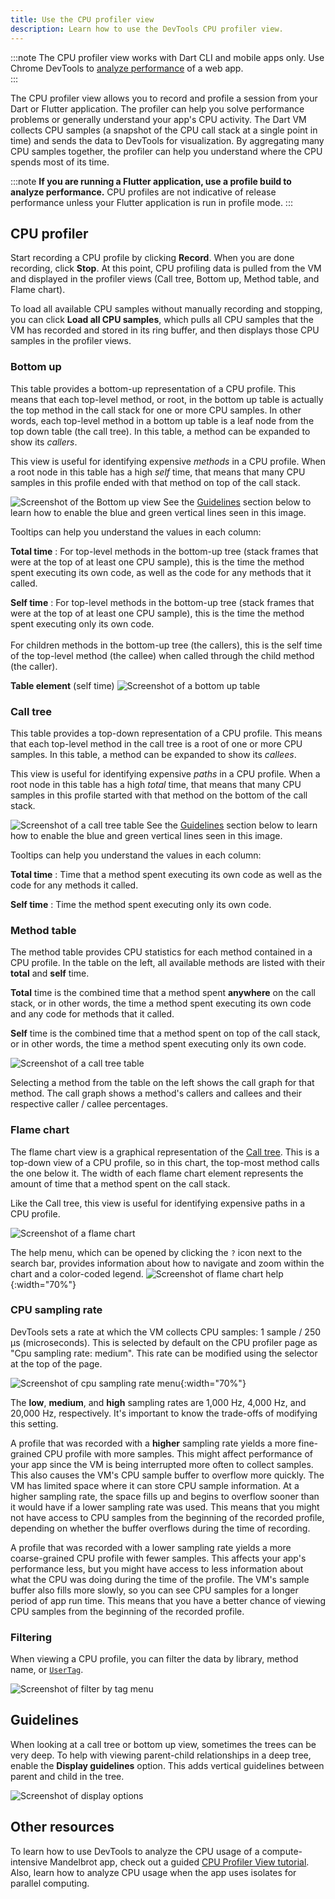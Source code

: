 ```yaml
---
title: Use the CPU profiler view
description: Learn how to use the DevTools CPU profiler view.
---
```


:::note
The CPU profiler view works with Dart CLI and mobile apps only.
Use Chrome DevTools to [analyze performance][]
of a web app.  
:::

The CPU profiler view allows you to record and profile a
session from your Dart or Flutter application.
The profiler can help you solve performance problems
or generally understand your app's CPU activity.
The Dart VM collects CPU samples
(a snapshot of the CPU call stack at a single point in time)
and sends the data to DevTools for visualization.
By aggregating many CPU samples together,
the profiler can help you understand where the CPU
spends most of its time.

:::note
**If you are running a Flutter application,
use a profile build to analyze performance.**
CPU profiles are not indicative of release performance
unless your Flutter application is run in profile mode.
:::

## CPU profiler

Start recording a CPU profile by clicking **Record**.
When you are done recording, click **Stop**. At this point,
CPU profiling data is pulled from the VM and displayed
in the profiler views (Call tree, Bottom up, Method table,
and Flame chart).

To load all available CPU samples without manually
recording and stopping, you can click **Load all CPU samples**,
which pulls all CPU samples that the VM has recorded and
stored in its ring buffer, and then displays those
CPU samples in the profiler views.

### Bottom up

This table provides a bottom-up representation
of a CPU profile. This means that each top-level method,
or root, in the bottom up table is actually the
top method in the call stack for one or more CPU samples.
In other words, each top-level method in a bottom up
table is a leaf node from the top down table
(the call tree).
In this table, a method can be expanded to show its _callers_.

This view is useful for identifying expensive _methods_
in a CPU profile. When a root node in this table
has a high _self_ time, that means that many CPU samples
in this profile ended with that method on top of the call stack.

![Screenshot of the Bottom up view](/assets/images/docs/tools/devtools/bottom-up-view.png)
See the [Guidelines](#guidelines) section below to learn how to
enable the blue and green vertical lines seen in this image.

Tooltips can help you understand the values in each column:

**Total time**
: For top-level methods in the bottom-up tree
(stack frames that were at the top of at least one
CPU sample), this is the time the method spent executing
its own code, as well as the code for any methods that
it called.

**Self time**
: For top-level methods in the bottom-up tree
(stack frames that were at the top of at least one CPU
sample), this is the time the method spent executing only
its own code.<br><br>
For children methods in the bottom-up tree (the callers),
this is the self time of the top-level method (the callee)
when called through the child method (the caller).

**Table element** (self time)
![Screenshot of a bottom up table](/assets/images/docs/tools/devtools/table-element.png)

### Call tree

This table provides a top-down representation of a CPU profile.
This means that each top-level method in the call tree is a root
of one or more CPU samples. In this table,
a method can be expanded to show its _callees_.

This view is useful for identifying expensive _paths_ in a CPU profile.
When a root node in this table has a high _total_ time,
that means that many CPU samples in this profile started
with that method on the bottom of the call stack.

![Screenshot of a call tree table](/assets/images/docs/tools/devtools/call-tree.png)
See the [Guidelines](#guidelines) section below to learn how to
enable the blue and green vertical lines seen in this image.

Tooltips can help you understand the values in each column:

**Total time**
: Time that a method spent executing its own code as well as
the code for any methods it called.

**Self time**
: Time the method spent executing only its own code.

### Method table

The method table provides CPU statistics for each method
contained in a CPU profile. In the table on the left,
all available methods are listed with their **total** and
**self** time.

**Total** time is the combined time that a method spent
**anywhere** on the call stack, or in other words,
the time a method spent executing its own code and
any code for methods that it called.

**Self** time is the combined time that a method spent
on top of the call stack, or in other words,
the time a method spent executing only its own code.

![Screenshot of a call tree table](/assets/images/docs/tools/devtools/method-table.png)

Selecting a method from the table on the left shows
the call graph for that method. The call graph shows
a method's callers and callees and their respective
caller / callee percentages.

### Flame chart

The flame chart view is a graphical representation of
the [Call tree](#call-tree). This is a top-down view
of a CPU profile, so in this chart,
the top-most method calls the one below it.
The width of each flame chart element represents the
amount of time that a method spent on the call stack.

Like the Call tree, this view is useful for identifying
expensive paths in a CPU profile.

![Screenshot of a flame chart](/assets/images/docs/tools/devtools/cpu-flame-chart.png)

The help menu, which can be opened by clicking the `?` icon
next to the search bar, provides information about how to
navigate and zoom within the chart and a color-coded legend.
![Screenshot of flame chart help](/assets/images/docs/tools/devtools/flame-chart-help.png){:width="70%"}


### CPU sampling rate

DevTools sets a rate at which the VM collects CPU samples:
1 sample / 250 μs (microseconds).
This is selected by default on
the CPU profiler page as "Cpu sampling rate: medium".
This rate can be modified using the selector at the top
of the page.

![Screenshot of cpu sampling rate menu](/assets/images/docs/tools/devtools/cpu-sampling-rate-menu.png){:width="70%"}

The **low**, **medium**, and **high** sampling rates are
1,000 Hz, 4,000 Hz, and 20,000 Hz, respectively.
It's important to know the trade-offs
of modifying this setting.

A profile that was recorded with a **higher** sampling rate
yields a more fine-grained CPU profile with more samples.
This might affect performance of your app since the VM
is being interrupted more often to collect samples.
This also causes the VM's CPU sample buffer to overflow more quickly.
The VM has limited space where it can store CPU sample information.
At a higher sampling rate, the space fills up and begins
to overflow sooner than it would have if a lower sampling
rate was used.
This means that you might not have access to CPU samples
from the beginning of the recorded profile, depending
on whether the buffer overflows during the time of recording.

A profile that was recorded with a lower sampling rate
yields a more coarse-grained CPU profile with fewer samples.
This affects your app's performance less,
but you might have access to less information about what
the CPU was doing during the time of the profile.
The VM's sample buffer also fills more slowly, so you can see
CPU samples for a longer period of app run time.
This means that you have a better chance of viewing CPU
samples from the beginning of the recorded profile.

### Filtering

When viewing a CPU profile, you can filter the data by
library, method name, or [`UserTag`][].

![Screenshot of filter by tag menu](/assets/images/docs/tools/devtools/filter-by-tag.png)

[`UserTag`]: {{site.api}}/flutter/dart-developer/UserTag-class.html

## Guidelines

When looking at a call tree or bottom up view,
sometimes the trees can be very deep.
To help with viewing parent-child relationships in a deep tree,
enable the **Display guidelines** option.
This adds vertical guidelines between parent and child in the tree.

![Screenshot of display options](/assets/images/docs/tools/devtools/display-options.png)

[analyze performance]: {{site.developers}}/web/tools/chrome-devtools/evaluate-performance/
  
## Other resources
  
To learn how to use DevTools to analyze
the CPU usage of a compute-intensive Mandelbrot app,
check out a guided [CPU Profiler View tutorial][profiler-tutorial].
Also, learn how to analyze CPU usage when the app
uses isolates for parallel computing.

[profiler-tutorial]: {{site.medium}}/@fluttergems/mastering-dart-flutter-devtools-cpu-profiler-view-part-6-of-8-31e24eae6bf8

